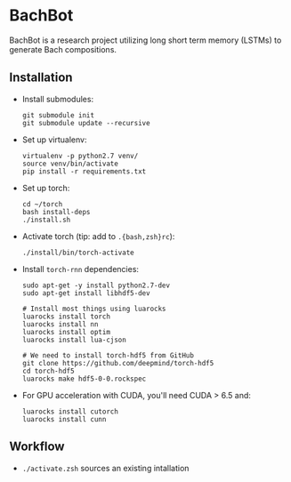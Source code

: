 # BachBot
BachBot is a research project utilizing long short term memory (LSTMs)
to generate Bach compositions.

## Installation

* Install submodules:

    ```
    git submodule init
    git submodule update --recursive
    ```

* Set up virtualenv:

    ```
    virtualenv -p python2.7 venv/
    source venv/bin/activate
    pip install -r requirements.txt
    ```

* Set up torch:

    ```
    cd ~/torch
    bash install-deps
    ./install.sh
    ```

* Activate torch (tip: add to `.{bash,zsh}rc`):

    `./install/bin/torch-activate`

* Install `torch-rnn` dependencies:

    ```
    sudo apt-get -y install python2.7-dev
    sudo apt-get install libhdf5-dev

    # Install most things using luarocks
    luarocks install torch
    luarocks install nn
    luarocks install optim
    luarocks install lua-cjson

    # We need to install torch-hdf5 from GitHub
    git clone https://github.com/deepmind/torch-hdf5
    cd torch-hdf5
    luarocks make hdf5-0-0.rockspec
    ```

* For GPU acceleration with CUDA, you'll need CUDA > 6.5 and:

    ```
    luarocks install cutorch
    luarocks install cunn
    ```

## Workflow

* `./activate.zsh` sources an existing intallation
